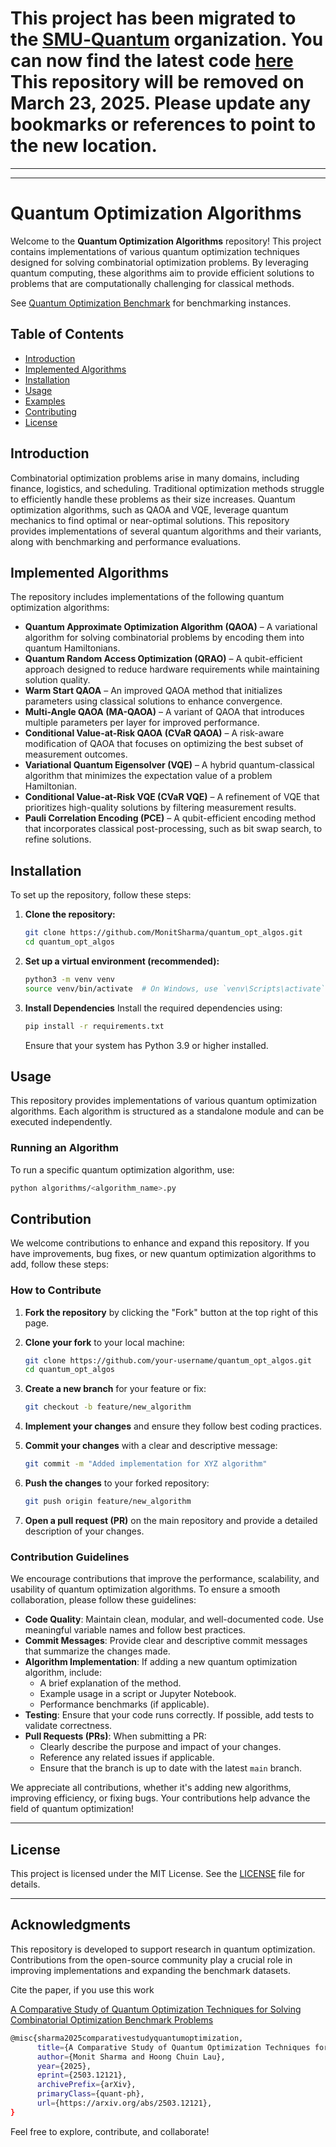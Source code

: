 # This project has been migrated to the [SMU‑Quantum](https://github.com/SMU-Quantum) organization. You can now find the latest code [here]([https://github.com/SMU-Quantum/quantum-optimization-benchmarks](https://github.com/SMU-Quantum/quantum-optimization-algorithms)) This repository will be removed on March 23, 2025. Please update any bookmarks or references to point to the new location.


---

---




# Quantum Optimization Algorithms

Welcome to the **Quantum Optimization Algorithms** repository! This project contains implementations of various quantum optimization techniques designed for solving combinatorial optimization problems. By leveraging quantum computing, these algorithms aim to provide efficient solutions to problems that are computationally challenging for classical methods.

See [Quantum Optimization Benchmark](https://github.com/MonitSharma/quantum_optimization_benchmarks) for benchmarking instances.

## Table of Contents

- [Introduction](#introduction)
- [Implemented Algorithms](#implemented-algorithms)
- [Installation](#installation)
- [Usage](#usage)
- [Examples](#examples)
- [Contributing](#contributing)
- [License](#license)

## Introduction

Combinatorial optimization problems arise in many domains, including finance, logistics, and scheduling. Traditional optimization methods struggle to efficiently handle these problems as their size increases. Quantum optimization algorithms, such as QAOA and VQE, leverage quantum mechanics to find optimal or near-optimal solutions. This repository provides implementations of several quantum algorithms and their variants, along with benchmarking and performance evaluations.

## Implemented Algorithms

The repository includes implementations of the following quantum optimization algorithms:

- **Quantum Approximate Optimization Algorithm (QAOA)** – A variational algorithm for solving combinatorial problems by encoding them into quantum Hamiltonians.
- **Quantum Random Access Optimization (QRAO)** – A qubit-efficient approach designed to reduce hardware requirements while maintaining solution quality.
- **Warm Start QAOA** – An improved QAOA method that initializes parameters using classical solutions to enhance convergence.
- **Multi-Angle QAOA (MA-QAOA)** – A variant of QAOA that introduces multiple parameters per layer for improved performance.
- **Conditional Value-at-Risk QAOA (CVaR QAOA)** – A risk-aware modification of QAOA that focuses on optimizing the best subset of measurement outcomes.
- **Variational Quantum Eigensolver (VQE)** – A hybrid quantum-classical algorithm that minimizes the expectation value of a problem Hamiltonian.
- **Conditional Value-at-Risk VQE (CVaR VQE)** – A refinement of VQE that prioritizes high-quality solutions by filtering measurement results.
- **Pauli Correlation Encoding (PCE)** – A qubit-efficient encoding method that incorporates classical post-processing, such as bit swap search, to refine solutions.

## Installation

To set up the repository, follow these steps:

1. **Clone the repository:**
   ```bash
   git clone https://github.com/MonitSharma/quantum_opt_algos.git
   cd quantum_opt_algos
   ```

2. **Set up a virtual environment (recommended):**
    ```bash
    python3 -m venv venv
    source venv/bin/activate  # On Windows, use `venv\Scripts\activate`
    ```

3. **Install Dependencies**
    Install the required dependencies using:
    ```bash
    pip install -r requirements.txt
    ```

    Ensure that your system has Python 3.9 or higher installed.


## Usage

This repository provides implementations of various quantum optimization algorithms. Each algorithm is structured as a standalone module and can be executed independently.

### Running an Algorithm

To run a specific quantum optimization algorithm, use:

```bash
python algorithms/<algorithm_name>.py
```

## Contribution

We welcome contributions to enhance and expand this repository. If you have improvements, bug fixes, or new quantum optimization algorithms to add, follow these steps:

### How to Contribute

1. **Fork the repository** by clicking the "Fork" button at the top right of this page.
2. **Clone your fork** to your local machine:
   ```bash
   git clone https://github.com/your-username/quantum_opt_algos.git
   cd quantum_opt_algos
    ```

3. **Create a new branch** for your feature or fix:

    ```bash
    git checkout -b feature/new_algorithm
    ```
4. **Implement your changes** and ensure they follow best coding practices.

5. **Commit your changes** with a clear and descriptive message:

    ```bash
    git commit -m "Added implementation for XYZ algorithm"
    ```
6. **Push the changes** to your forked repository:

    ```bash
    git push origin feature/new_algorithm
    ```

7. **Open a pull request (PR)** on the main repository and provide a detailed description of your changes.


### Contribution Guidelines

We encourage contributions that improve the performance, scalability, and usability of quantum optimization algorithms. To ensure a smooth collaboration, please follow these guidelines:

- **Code Quality**: Maintain clean, modular, and well-documented code. Use meaningful variable names and follow best practices.
- **Commit Messages**: Provide clear and descriptive commit messages that summarize the changes made.
- **Algorithm Implementation**: If adding a new quantum optimization algorithm, include:
  - A brief explanation of the method.
  - Example usage in a script or Jupyter Notebook.
  - Performance benchmarks (if applicable).
- **Testing**: Ensure that your code runs correctly. If possible, add tests to validate correctness.
- **Pull Requests (PRs)**: When submitting a PR:
  - Clearly describe the purpose and impact of your changes.
  - Reference any related issues if applicable.
  - Ensure that the branch is up to date with the latest `main` branch.

We appreciate all contributions, whether it's adding new algorithms, improving efficiency, or fixing bugs. Your contributions help advance the field of quantum optimization!

---

## License

This project is licensed under the MIT License. See the [LICENSE](LICENSE) file for details.

---

## Acknowledgments

This repository is developed to support research in quantum optimization. Contributions from the open-source community play a crucial role in improving implementations and expanding the benchmark datasets.

Cite the paper, if you use this work

[A Comparative Study of Quantum Optimization Techniques for Solving Combinatorial Optimization Benchmark Problems](https://arxiv.org/abs/2503.12121)

```bash
@misc{sharma2025comparativestudyquantumoptimization,
      title={A Comparative Study of Quantum Optimization Techniques for Solving Combinatorial Optimization Benchmark Problems}, 
      author={Monit Sharma and Hoong Chuin Lau},
      year={2025},
      eprint={2503.12121},
      archivePrefix={arXiv},
      primaryClass={quant-ph},
      url={https://arxiv.org/abs/2503.12121}, 
}
```


Feel free to explore, contribute, and collaborate!
